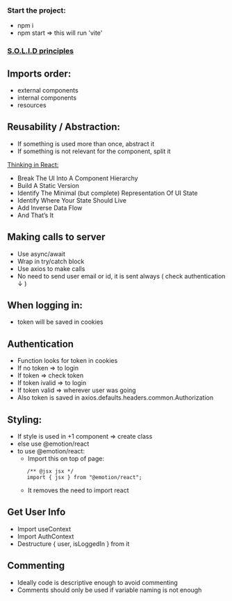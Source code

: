 ### Start the project:

- npm i
- npm start => this will run 'vite'

### [S.O.L.I.D principles]("https://developero.io/blog/react-solid-example")

## Imports order:

- external components
- internal components
- resources

## Reusability / Abstraction:

- If something is used more than once, abstract it
- If something is not relevant for the component, split it

[Thinking in React:](https://reactjs.org/docs/thinking-in-react.html)

- Break The UI Into A Component Hierarchy
- Build A Static Version
- Identify The Minimal (but complete) Representation Of UI State
- Identify Where Your State Should Live
- Add Inverse Data Flow
- And That’s It

## Making calls to server

- Use async/await
- Wrap in try/catch block
- Use axios to make calls
- No need to send user email or id, it is sent always ( check authentication ↓ )

## When logging in:

- token will be saved in cookies

## Authentication

- Function looks for token in cookies
- If no token => to login
- If token => check token
- If token ivalid => to login
- If token valid => wherever user was going
- Also token is saved in axios.defaults.headers.common.Authorization

## Styling:

- If style is used in +1 component => create class
- else use @emotion/react
- to use @emotion/react:
  - Import this on top of page:
  ```/** @jsxRuntime classic */
     /** @jsx jsx */
     import { jsx } from "@emotion/react";
  ```
  - It removes the need to import react

## Get User Info

- Import useContext
- Import AuthContext
- Destructure { user, isLoggedIn } from it

## Commenting

- Ideally code is descriptive enough to avoid commenting
- Comments should only be used if variable naming is not enough
